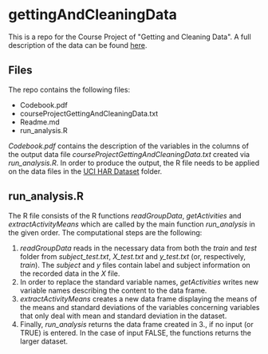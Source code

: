 # gettingAndCleaningData
This is a repo for the Course Project of "Getting and Cleaning Data". A full description of the data can be found [here](http://archive.ics.uci.edu/ml/datasets/Human+Activity+Recognition+Using+Smartphones).

## Files
The repo contains the following files:
* Codebook.pdf
* courseProjectGettingAndCleaningData.txt
* Readme.md
* run_analysis.R

*Codebook.pdf* contains the description of the variables in the columns of the output data file *courseProjectGettingAndCleaningData.txt* created via *run_analysis.R*. In order to produce the output, the R file needs to be applied on the data files in the [UCI HAR Dataset](https://d396qusza40orc.cloudfront.net/getdata%2Fprojectfiles%2FUCI%20HAR%20Dataset.zip) folder. 

## run_analysis.R
The R file consists of the R functions *readGroupData*, *getActivities* and *extractActivityMeans* which are called by the main function *run_analysis* in the given order. The computational steps are the following:
1. *readGroupData* reads in the necessary data from both the *train* and *test* folder from *subject_test.txt*, *X_test.txt* and *y_test.txt* (or, respectively, *train*). The *subject* and *y* files contain label and subject information on the recorded data in the *X* file.
2. In order to replace the standard variable names, *getActivities* writes new variable names describing the content to the data frame.
3. *extractActivityMeans* creates a new data frame displaying the means of the means and standard deviations of the variables concerning variables that only deal with mean and standard deviation in the dataset.
4. Finally, *run_analysis* returns the data frame created in 3., if no input (or TRUE) is entered. In the case of input FALSE, the functions returns the larger dataset.
